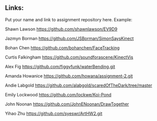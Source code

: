 
## Links:

Put your name and link to assignment repository here. Example:

Shawn Lawson    https://github.com/shawnlawson/EV9D9



Jazmyn Borman   https://github.com/JSBorman/SimonSaysKinect

Bohan Chen https://github.com/bohanchen/FaceTracking

Curtis Falkingham https://github.com/soundforascene/KinectVis

Alex Fig  https://github.com/figgyfunk/waterBending.git

Amanda Howanice https://github.com/howana/assignment-2.git

Andie Labgold   https://github.com/alabgold/scaredOfTheDark/tree/master

Emily Lockwood  https://github.com/lockwe/Koi-Pond

John Noonan   https://github.com/JohnENoonan/DrawTogether

Yihao Zhu       https://github.com/syeswr/ArtHW2.git
